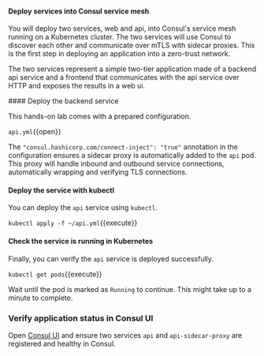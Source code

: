 #### Deploy services into Consul service mesh

You will deploy two services, web and api, into Consul's service mesh running on a Kubernetes cluster. The two services will use Consul to discover each other and communicate over mTLS with sidecar proxies. This is the first step in deploying an application into a zero-trust network.

The two services represent a simple two-tier application made of a backend api service and a frontend that communicates with the api service over HTTP and exposes the results in a web ui.

#### Deploy the backend service 

This hands-on lab comes with a prepared configuration.

`api.yml`{{open}}

The `"consul.hashicorp.com/connect-inject": "true"` annotation in the configuration ensures a sidecar proxy is automatically added to the `api` pod. This proxy will handle inbound and outbound service connections, automatically wrapping and verifying TLS connections.

#### Deploy the service with kubectl

You can deploy the `api` service using `kubectl`.

`kubectl apply -f ~/api.yml`{{execute}}

#### Check the service is running in Kubernetes

Finally, you can verify the `api` service is deployed successfully. 

`kubectl get pods`{{execute}}

Wait until the pod is marked as `Running` to continue. This might take up to a minute to complete.

### Verify application status in Consul UI

Open [Consul UI](https://[[HOST_SUBDOMAIN]]-80-[[KATACODA_HOST]].environments.katacoda.com/ui/minidc/services) and ensure two services `api` and `api-sidecar-proxy` are registered and healthy in Consul.

